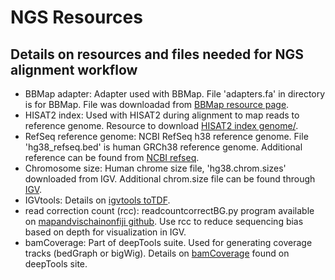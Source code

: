 # NGS Resources

## Details on resources and files needed for NGS  alignment  workflow
* BBMap adapter: Adapter used with  BBMap. File 'adapters.fa' in directory is for BBMap. File was downloadad from [BBMap resource page](https://github.com/BioInfoTools/BBMap/blob/master/resources/adapters.fa).
* HISAT2 index: Used with HISAT2 during alignment to map reads to reference genome. Resource to download [HISAT2 index genome/](https://daehwankimlab.github.io/hisat2/download/).
* RefSeq reference genome: NCBI RefSeq h38 reference genome. File 'hg38_refseq.bed' is human GRCh38 reference genome. Additional reference can be found from [NCBI refseq](https://www.ncbi.nlm.nih.gov/refseq/).
* Chromosome size: Human chrome size file, 'hg38.chrom.sizes' downloaded from IGV. Additional chrom.size file can be found through [IGV](https://github.com/igvteam/igv/blob/master/genomes/sizes/hg38.chrom.sizes).
* IGVtools: Details on [igvtools toTDF](https://github.com/philres/IGV/blob/master/docs/igvtools_readme.txt).
* read correction count (rcc): readcountcorrectBG.py program available on [mapandvischainonfiji github](https://github.com/maallen3/mapandvischainonfiji). Use rcc to reduce sequencing bias based on depth for visualization in IGV.
* bamCoverage: Part of deepTools suite. Used for generating coverage tracks (bedGraph or bigWig). Details on [bamCoverage](https://deeptools.readthedocs.io/en/develop/content/tools/bamCoverage.html) found on deepTools site.
